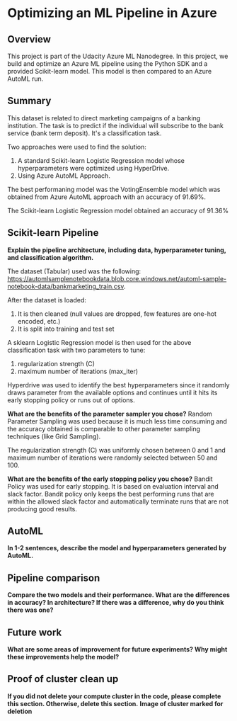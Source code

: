 # Optimizing an ML Pipeline in Azure

## Overview
This project is part of the Udacity Azure ML Nanodegree.
In this project, we build and optimize an Azure ML pipeline using the Python SDK and a provided Scikit-learn model.
This model is then compared to an Azure AutoML run.

## Summary
This dataset is related to direct marketing campaigns of a banking institution. The task is to predict if the individual will subscribe to the bank service (bank term deposit). It's a classification task.

Two approaches were used to find the solution:
1) A standard Scikit-learn Logistic Regression model whose hyperparameters were optimized using HyperDrive.
2) Using Azure AutoML Approach.

The best performaning model was the VotingEnsemble model which was obtained from Azure AutoML approach with an accuracy of 91.69%.

The Scikit-learn Logistic Regression model obtained an accuracy of 91.36%

## Scikit-learn Pipeline

**Explain the pipeline architecture, including data, hyperparameter tuning, and classification algorithm.**

The dataset (Tabular) used was the following:
https://automlsamplenotebookdata.blob.core.windows.net/automl-sample-notebook-data/bankmarketing_train.csv.

After the dataset is loaded: 
1) It is then cleaned (null values are dropped, few features are one-hot encoded, etc.)
2) It is split into training and test set

A sklearn Logistic Regression model is then used for the above classification task with two parameters to tune:
1) regularization strength (C)
2) maximum number of iterations (max_iter)

Hyperdrive was used to identify the best hyperparameters since it randomly draws parameter from the available options and continues until it hits its early stopping policy or runs out of options.

**What are the benefits of the parameter sampler you chose?**
Random Parameter Sampling was used because it is much less time consuming and the accuracy obtained is comparable to other parameter sampling techniques (like Grid Sampling).

The regularization strength (C) was uniformly chosen between 0 and 1 and maximum number of iterations were randomly selected between 50 and 100.

**What are the benefits of the early stopping policy you chose?**
Bandit Policy was used for early stopping. It is based on evaluation interval and slack factor. Bandit policy only keeps the best performing runs that are within the allowed slack factor and automatically terminate runs that are not producing good results.

## AutoML
**In 1-2 sentences, describe the model and hyperparameters generated by AutoML.**

## Pipeline comparison
**Compare the two models and their performance. What are the differences in accuracy? In architecture? If there was a difference, why do you think there was one?**

## Future work
**What are some areas of improvement for future experiments? Why might these improvements help the model?**

## Proof of cluster clean up
**If you did not delete your compute cluster in the code, please complete this section. Otherwise, delete this section.**
**Image of cluster marked for deletion**
